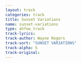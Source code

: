 ```yaml
---
layout: track
categories: track
title: Sunset Variations
name: sunset-variations
type: ahfow_track
track-lyrics: 
track-author: Wayne Rogers
track-sort: "SUNSET VARIATIONS"
track-alpha: S
track-original: 
---
```

